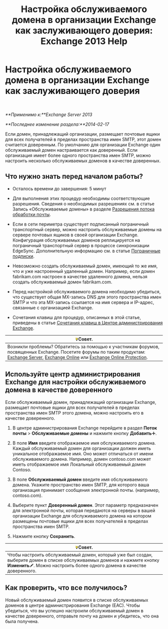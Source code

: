 ﻿---
title: 'Настройка обслуживаемого домена в организации Exchange как заслуживающего доверия: Exchange 2013 Help'
TOCTitle: Настройка обслуживаемого домена в организации Exchange как заслуживающего доверия
ms:assetid: e182d54f-e58a-47ba-a5c1-28c0dfa86eed
ms:mtpsurl: https://technet.microsoft.com/ru-ru/library/JJ657734(v=EXCHG.150)
ms:contentKeyID: 50489369
ms.date: 04/30/2018
mtps_version: v=EXCHG.150
ms.translationtype: HT
---

# Настройка обслуживаемого домена в организации Exchange как заслуживающего доверия

 

_**Применимо к:**Exchange Server 2013_

_**Последнее изменение раздела:**2014-02-17_

Если домен, принадлежащий организации, размещает почтовые ящики для всех получателей в пределах пространства имен SMTP, этот домен считается доверенным. По умолчанию для организации Exchange один обслуживаемый домен настраивается как доверенный. Если организация имеет более одного пространства имен SMTP, можно настроить несколько обслуживаемых доменов в качестве доверенных.

## Что нужно знать перед началом работы?

  - Осталось времени до завершения: 5 минут

  - Для выполнения этих процедур необходимы соответствующие разрешения. Сведения о необходимых разрешениях см. в статье Запись «Обслуживаемые домены» в разделе [Разрешения потока обработки почты](mail-flow-permissions-exchange-2013-help.md).

  - Если в сети периметра существует подписанный пограничный транспортный сервер, можно настроить обслуживаемые домены на сервере почтовых ящиков в своей организации Exchange. Конфигурация обслуживаемых доменов реплицируется на пограничный транспортный сервер в процессе синхронизации EdgeSync. Дополнительную информацию см. в статье [Пограничные подписки](edge-subscriptions-exchange-2013-help.md).

  - Невозможно создать обслуживаемый домен, имеющий то же имя, что и уже настроенный удаленный домен. Например, если домен fabrikam.com настроен в качестве удаленного домена, нельзя создать обслуживаемый домен fabrikam.com.

  - Перед настройкой обслуживаемого домена необходимо убедиться, что существует общая MX-запись DNS для этого пространства имен SMTP и что эта MX-запись ссылается на имя сервера и IP-адрес, связанные с организацией Exchange.

  - Сочетания клавиш для процедур, описанных в этой статье, приведены в статье [Сочетания клавиш в Центре администрирования Exchange](keyboard-shortcuts-in-the-exchange-admin-center-exchange-online-protection-help.md).

<table>
<thead>
<tr class="header">
<th><img src="images/Bb124558.tip(EXCHG.150).gif" title="Совет" alt="Совет" />Совет.</th>
</tr>
</thead>
<tbody>
<tr class="odd">
<td>Возникли проблемы? Обратитесь за помощью к участникам форумов, посвященных Exchange. Посетите форумы по таким продуктам: <a href="https://go.microsoft.com/fwlink/p/?linkid=60612">Exchange Server</a>, <a href="https://go.microsoft.com/fwlink/p/?linkid=267542">Exchange Online</a> или <a href="https://go.microsoft.com/fwlink/p/?linkid=285351">Exchange Online Protection</a>.</td>
</tr>
</tbody>
</table>


## Используйте центр администрирования Exchange для настройки обслуживаемого домена в качестве доверенного

Если обслуживаемый домен, принадлежащий организации Exchange, размещает почтовые ящики для всех получателей в пределах пространства имен SMTP этого домена, можно настроить его в качестве доверенного.

1.  В центре администрирования Exchange перейдите в раздел **Поток почты** \> **Обслуживаемые домены** и нажмите кнопку **Добавить**![Значок добавления](images/JJ218640.c1e75329-d6d7-4073-a27d-498590bbb558(EXCHG.150).gif "Значок добавления").

2.  В поле **Имя** введите отображаемое имя обслуживаемого домена. Каждый обслуживаемый домен для организации должен иметь уникальное отображаемое имя. Оно может отличаться от имени обслуживаемого домена. Например, домен contoso.com может иметь отображаемое имя Локальный обслуживаемый домен Contoso.

3.  В поле **Обслуживаемый домен** введите имя обслуживаемого домена. Укажите пространство имен SMTP, для которого ваша организация принимает сообщения электронной почты. (например, contoso.com).

4.  Выберите пункт **Доверенный домен**. Этот параметр предназначен для электронной почты, которая передаются на серверы в вашей организации Exchange для обслуживаемого домена на котором размещены почтовые ящики для всех получателей в пределах пространства имен SMTP.

5.  Нажмите кнопку **Сохранить**.

<table>
<thead>
<tr class="header">
<th><img src="images/Bb124558.tip(EXCHG.150).gif" title="Совет" alt="Совет" />Совет.</th>
</tr>
</thead>
<tbody>
<tr class="odd">
<td>Чтобы настроить обслуживаемый домен, который уже был создан, выберите домен в списке обслуживаемых доменов и нажмите кнопку <strong>Изменить</strong><img src="images/Bb124582.6f53ccb2-1f13-4c02-bea0-30690e6ea71d(EXCHG.150).gif" title="Значок редактирования" alt="Значок редактирования" />. Можно настроить более одного домена в качестве доверенного.</td>
</tr>
</tbody>
</table>


## Как проверить, что все получилось?

Новый обслуживаемый домен появится в списке обслуживаемых доменов в центре администрирования Exchange (EAC). Чтобы убедиться, что вы успешно настроили обслуживаемый домен в качестве доверенного, отправьте почту на домен и убедитесь, что она была получена.

